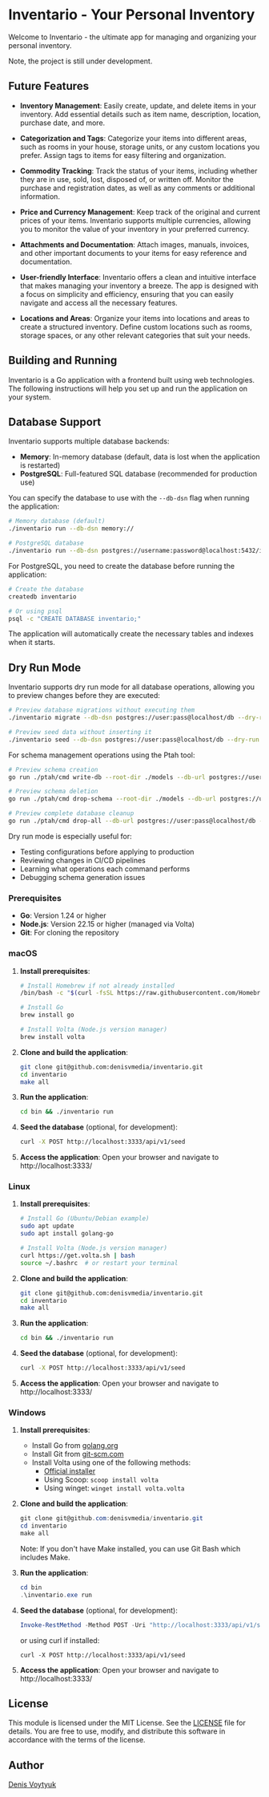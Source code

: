 # Inventario - Your Personal Inventory

Welcome to Inventario - the ultimate app for managing and organizing your personal inventory.

Note, the project is still under development.

## Future Features

- **Inventory Management**: Easily create, update, and delete items in your inventory. Add essential details such as item name, description, location, purchase date, and more.

- **Categorization and Tags**: Categorize your items into different areas, such as rooms in your house, storage units, or any custom locations you prefer. Assign tags to items for easy filtering and organization.

- **Commodity Tracking**: Track the status of your items, including whether they are in use, sold, lost, disposed of, or written off. Monitor the purchase and registration dates, as well as any comments or additional information.

- **Price and Currency Management**: Keep track of the original and current prices of your items. Inventario supports multiple currencies, allowing you to monitor the value of your inventory in your preferred currency.

- **Attachments and Documentation**: Attach images, manuals, invoices, and other important documents to your items for easy reference and documentation.

- **User-friendly Interface**: Inventario offers a clean and intuitive interface that makes managing your inventory a breeze. The app is designed with a focus on simplicity and efficiency, ensuring that you can easily navigate and access all the necessary features.

- **Locations and Areas**: Organize your items into locations and areas to create a structured inventory. Define custom locations such as rooms, storage spaces, or any other relevant categories that suit your needs.

## Building and Running

Inventario is a Go application with a frontend built using web technologies. The following instructions will help you set up and run the application on your system.

## Database Support

Inventario supports multiple database backends:

- **Memory**: In-memory database (default, data is lost when the application is restarted)
- **PostgreSQL**: Full-featured SQL database (recommended for production use)

You can specify the database to use with the `--db-dsn` flag when running the application:

```bash
# Memory database (default)
./inventario run --db-dsn memory://

# PostgreSQL database
./inventario run --db-dsn postgres://username:password@localhost:5432/inventario
```

For PostgreSQL, you need to create the database before running the application:

```bash
# Create the database
createdb inventario

# Or using psql
psql -c "CREATE DATABASE inventario;"
```

The application will automatically create the necessary tables and indexes when it starts.

## Dry Run Mode

Inventario supports dry run mode for all database operations, allowing you to preview changes before they are executed:

```bash
# Preview database migrations without executing them
./inventario migrate --db-dsn postgres://user:pass@localhost/db --dry-run

# Preview seed data without inserting it
./inventario seed --db-dsn postgres://user:pass@localhost/db --dry-run
```

For schema management operations using the Ptah tool:

```bash
# Preview schema creation
go run ./ptah/cmd write-db --root-dir ./models --db-url postgres://user:pass@localhost/db --dry-run

# Preview schema deletion
go run ./ptah/cmd drop-schema --root-dir ./models --db-url postgres://user:pass@localhost/db --dry-run

# Preview complete database cleanup
go run ./ptah/cmd drop-all --db-url postgres://user:pass@localhost/db --dry-run
```

Dry run mode is especially useful for:
- Testing configurations before applying to production
- Reviewing changes in CI/CD pipelines
- Learning what operations each command performs
- Debugging schema generation issues

### Prerequisites

- **Go**: Version 1.24 or higher
- **Node.js**: Version 22.15 or higher (managed via Volta)
- **Git**: For cloning the repository

### macOS

1. **Install prerequisites**:
   ```bash
   # Install Homebrew if not already installed
   /bin/bash -c "$(curl -fsSL https://raw.githubusercontent.com/Homebrew/install/HEAD/install.sh)"

   # Install Go
   brew install go

   # Install Volta (Node.js version manager)
   brew install volta
   ```

2. **Clone and build the application**:
   ```bash
   git clone git@github.com:denisvmedia/inventario.git
   cd inventario
   make all
   ```

3. **Run the application**:
   ```bash
   cd bin && ./inventario run
   ```

4. **Seed the database** (optional, for development):
   ```bash
   curl -X POST http://localhost:3333/api/v1/seed
   ```

5. **Access the application**:
   Open your browser and navigate to http://localhost:3333/

### Linux

1. **Install prerequisites**:
   ```bash
   # Install Go (Ubuntu/Debian example)
   sudo apt update
   sudo apt install golang-go

   # Install Volta (Node.js version manager)
   curl https://get.volta.sh | bash
   source ~/.bashrc  # or restart your terminal
   ```

2. **Clone and build the application**:
   ```bash
   git clone git@github.com:denisvmedia/inventario.git
   cd inventario
   make all
   ```

3. **Run the application**:
   ```bash
   cd bin && ./inventario run
   ```

4. **Seed the database** (optional, for development):
   ```bash
   curl -X POST http://localhost:3333/api/v1/seed
   ```

5. **Access the application**:
   Open your browser and navigate to http://localhost:3333/

### Windows

1. **Install prerequisites**:
   - Install Go from [golang.org](https://golang.org/dl/)
   - Install Git from [git-scm.com](https://git-scm.com/download/win)
   - Install Volta using one of the following methods:
     - [Official installer](https://volta.sh/)
     - Using Scoop: `scoop install volta`
     - Using winget: `winget install volta.volta`

2. **Clone and build the application**:
   ```powershell
   git clone git@github.com:denisvmedia/inventario.git
   cd inventario
   make all
   ```
   Note: If you don't have Make installed, you can use Git Bash which includes Make.

3. **Run the application**:
   ```powershell
   cd bin
   .\inventario.exe run
   ```

4. **Seed the database** (optional, for development):
   ```powershell
   Invoke-RestMethod -Method POST -Uri "http://localhost:3333/api/v1/seed"
   ```
   or using curl if installed:
   ```
   curl -X POST http://localhost:3333/api/v1/seed
   ```

5. **Access the application**:
   Open your browser and navigate to http://localhost:3333/


## License
This module is licensed under the MIT License. See the [LICENSE](LICENSE) file for details. You are free to use, modify, and distribute this software in accordance with the terms of the license.

## Author

[Denis Voytyuk](https://github.com/denisvmedia)
